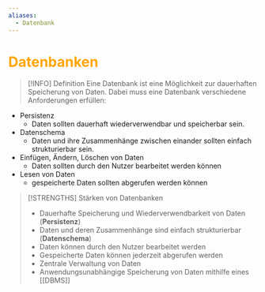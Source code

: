 ```yaml
---
aliases:
  - Datenbank
---
```

# <font color = "orange">Datenbanken</font>
>[!INFO] Definition
>Eine Datenbank ist eine Möglichkeit zur dauerhaften Speicherung von Daten. Dabei muss eine Datenbank verschiedene Anforderungen erfüllen:

- Persistenz
	- Daten sollten dauerhaft wiederverwendbar und speicherbar sein.
- Datenschema
	- Daten und ihre Zusammenhänge zwischen einander sollten einfach strukturierbar sein.
- Einfügen, Ändern, Löschen von Daten
	- Daten sollten durch den Nutzer bearbeitet werden können
- Lesen von Daten
	- gespeicherte Daten sollten abgerufen werden können

>[!STRENGTHS] Stärken von Datenbanken
>- Dauerhafte Speicherung und Wiederverwendbarkeit von Daten (**Persistenz**)
>- Daten und deren Zusammenhänge sind einfach strukturierbar (**Datenschema**)
>- Daten können durch den Nutzer bearbeitet werden
>- Gespeicherte Daten können jederzeit abgerufen werden
>- Zentrale Verwaltung von Daten
>- Anwendungsunabhängige Speicherung von Daten mithilfe eines [[DBMS]]